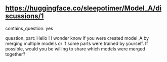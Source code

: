 ## https://huggingface.co/sleepotimer/Model_A/discussions/1

contains_question: yes

question_part: Hello ! 
I wonder know if you were created model_A by merging multiple models or if some parts were trained by yourself.
If possible, would you be willing to share which models were merged together?